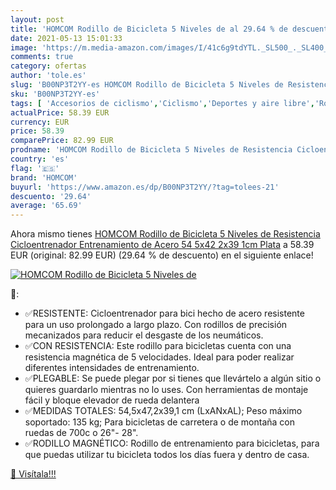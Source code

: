 ```yaml
---
layout: post
title: 'HOMCOM Rodillo de Bicicleta 5 Niveles de al 29.64 % de descuento'
date: 2021-05-13 15:01:33
image: 'https://m.media-amazon.com/images/I/41c6g9tdYTL._SL500_._SL400_.jpg'
comments: true
category: ofertas
author: 'tole.es'
slug: 'B00NP3T2YY-es HOMCOM Rodillo de Bicicleta 5 Niveles de Resistencia...'
sku: 'B00NP3T2YY-es'
tags: [ 'Accesorios de ciclismo','Ciclismo','Deportes y aire libre','Rodillos para bicicletas','Ropa y equipo para deportes','bicicleta','homcom', ]
actualPrice: 58.39 EUR
currency: EUR
price: 58.39
comparePrice: 82.99 EUR
prodname: 'HOMCOM Rodillo de Bicicleta 5 Niveles de Resistencia Cicloentrenador Entrenamiento de Acero 54 5x42 2x39 1cm Plata'
country: 'es'
flag: '🇪🇸'
brand: 'HOMCOM'
buyurl: 'https://www.amazon.es/dp/B00NP3T2YY/?tag=tolees-21'
descuento: '29.64'
average: '65.69'
---
```


Ahora mismo tienes [HOMCOM Rodillo de Bicicleta 5 Niveles de Resistencia Cicloentrenador Entrenamiento de Acero 54 5x42 2x39 1cm Plata](https://www.amazon.es/dp/B00NP3T2YY/?tag=tolees-21) a 58.39 EUR (original: 82.99 EUR) (29.64 %  de descuento) en el siguiente enlace!

[![HOMCOM Rodillo de Bicicleta 5 Niveles de](https://m.media-amazon.com/images/I/41c6g9tdYTL._SL500_._SL400_.jpg)](https://www.amazon.es/dp/B00NP3T2YY/?tag=tolees-21)

🔎:

- ✅RESISTENTE: Cicloentrenador para bici hecho de acero resistente para un uso prolongado a largo plazo. Con rodillos de precisión mecanizados para reducir el desgaste de los neumáticos.
- ✅CON RESISTENCIA: Este rodillo para bicicletas cuenta con una resistencia magnética de 5 velocidades. Ideal para poder realizar diferentes intensidades de entrenamiento.
- ✅PLEGABLE: Se puede plegar por si tienes que llevártelo a algún sitio o quieres guardarlo mientras no lo uses. Con herramientas de montaje fácil y bloque elevador de rueda delantera
- ✅MEDIDAS TOTALES: 54,5x47,2x39,1 cm (LxANxAL); Peso máximo soportado: 135 kg; Para bicicletas de carretera o de montaña con ruedas de 700c o 26"- 28".
- ✅RODILLO MAGNÉTICO: Rodillo de entrenamiento para bicicletas, para que puedas utilizar tu bicicleta todos los días fuera y dentro de casa.

[🛒 Visítala!!!](https://www.amazon.es/dp/B00NP3T2YY/?tag=tolees-21)
